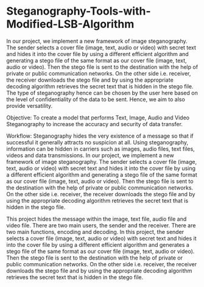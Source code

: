 # Steganography-Tools-with-Modified-LSB-Algorithm

In our project, we implement a new framework of image steganography. The sender
selects a cover file (image, text, audio or video) with secret text and hides it into the
cover file by using a different efficient algorithm and generating a stego file of the same
format as our cover file (image, text, audio or video). Then the stego file is sent to the
destination with the help of private or public communication networks. On the other side
i.e. receiver, the receiver downloads the stego file and by using the appropriate decoding
algorithm retrieves the secret text that is hidden in the stego file. The type of
steganography hence can be chosen by the user here based on the level of confidentiality
of the data to be sent. Hence, we aim to also provide versatility.

Objective:
To create a model that performs Text, Image, Audio and Video Steganography to increase the accuracy and security of data transfer.

Workflow:
Steganography hides the very existence of a message so that if successful it generally
attracts no suspicion at all. Using steganography, information can be hidden in carriers
such as images, audio files, text files, videos and data transmissions. In our project, we
implement a new framework of image steganography. The sender selects a cover file
(image, text, audio or video) with secret text and hides it into the cover file by using a
different efficient algorithm and generating a stego file of the same format as our cover
file (image, text, audio or video). Then the stego file is sent to the destination with the
help of private or public communication networks. On the other side i.e. receiver, the receiver
downloads the stego file and by using the appropriate decoding algorithm
retrieves the secret text that is hidden in the stego file.

This project hides the message within the image, text file, audio file and video file. There are two
main users, the sender and the receiver. There are two main functions, encoding and decoding. In
this project, the sender selects a cover file (image, text, audio or video) with secret text and hides
it into the cover file by using a different efficient algorithm and generates a stego file of the same
format as our cover file (image, text, audio or video). Then the stego file is sent to the destination
with the help of private or public communication networks. On the other side i.e. receiver, the
receiver downloads the stego file and by using the appropriate decoding algorithm retrieves the
secret text that is hidden in the stego file.
